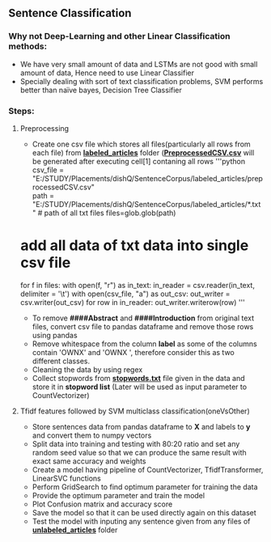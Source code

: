## Sentence Classification

### Why not Deep-Learning and other Linear Classification methods: 
* We have very small amount of data and LSTMs are not good with small amount of data, Hence need to use Linear Classifier
* Specially dealing with sort of text classification problems, SVM performs better than naïve bayes, Decision Tree Classifier

### Steps:
1. Preprocessing 
    * Create one csv file which stores all files(particularly all rows from each file) from **[labeled_articles](https://github.com/varadbhogayata/Sentence-Classification/tree/master/SentenceCorpus/labeled_articles)** folder ([__PreprocessedCSV.csv__](https://github.com/varadbhogayata/Sentence-Classification/blob/master/preprocessedCSV.csv) will be generated after executing cell[1] contaning all rows
    '''python
   csv_file = "E:/STUDY/Placements/dishQ/SentenceCorpus/labeled_articles/preprocessedCSV.csv"  
   path = "E:/STUDY/Placements/dishQ/SentenceCorpus/labeled_articles/*.txt"    # path of all txt files
   files=glob.glob(path)  

   # add all data of txt data into single csv file
   for f in files:
       with open(f, "r") as in_text:
           in_reader = csv.reader(in_text, delimiter = '\t')
           with open(csv_file, "a") as out_csv:
               out_writer = csv.writer(out_csv)
               for row in in_reader:
                   out_writer.writerow(row)
    '''
    * To remove __####Abstract__ and __####Introduction__ from original text files, convert csv file to pandas dataframe and remove those rows using pandas
    * Remove whitespace from the column **label** as some of the columns contain 'OWNX' and 'OWNX ', therefore consider this as two different classes.
    * Cleaning the data by using regex 
    * Collect stopwords from [__stopwords.txt__](https://github.com/varadbhogayata/Sentence-Classification/blob/master/SentenceCorpus/word_lists/stopwords.txt) file given in the data and store it in **stopword list** (Later will be used as input parameter to CountVectorizer)
    
2. Tfidf features followed by SVM multiclass classification(oneVsOther)
    * Store sentences data from pandas dataframe to __X__ and labels to __y__ and convert them to numpy vectors
    * Split data into training and testing with 80:20 ratio and set any random seed value so that we can produce the same result with exact same accuracy and weights
    * Create a model having pipeline of CountVectorizer, TfidfTransformer, LinearSVC functions
    * Perform GridSearch to find optimum parameter for training the data
    * Provide the optimum parameter and train the model 
    * Plot Confusion matrix and accuracy score
    * Save the model so that it can be used directly again on this dataset
    * Test the model with inputing any sentence given from any files of [__unlabeled_articles__](https://github.com/varadbhogayata/Sentence-Classification/tree/master/SentenceCorpus/unlabeled_articles) folder 
